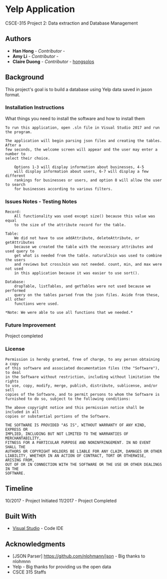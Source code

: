 # Yelp Application  

CSCE-315 Project 2: Data extraction and Database Management 

## Authors

* **Han Hong** - *Contributor* - 
* **Amy Li** - *Contributor* - 
* **Claire Duong** - *Contributor* - [hongsolos](https://github.com/hongsolos)


## Background

This project's goal is to build a database using Yelp data saved in jason format.

### Installation Instructions

What things you need to install the software and how to install them

```
To run this application, open .sln file in Visual Studio 2017 and run the program.

The application will begin parsing json files and creating the tables. After a
few seconds, the welcome screen will appear and the user may enter a number to 
select their choice. 

    Options 1-3 will display information about businesses, 4-5
    will display information about users, 6-7 will display a few different 
    rankings for businesses or users, and option 8 will allow the user to search 
    for businesses according to various filters.

```
### Issues Notes - Testing Notes
```
Record:
    All functionality was used except size() because this value was equal
    to the size of the attribute record for the table. 

Table:
    We did not have to use addAttribute, deleteAttribute, or getAttributes 
    because we created the table with the necessary attributes and used query to 
    get what is needed from the table. naturalJoin was used to combine the users 
    and reviews but crossJoin was not needed. count, min, and max were not used 
    in this application because it was easier to use sort().

Database:
    dropTable, listTables, and getTables were not used because we performed 
    query on the tables parsed from the json files. Aside from these, all other
    functions were used.
    
*Note: We were able to use all functions that we needed.*
```

### Future Improvement
Project completed

### License
```
Permission is hereby granted, free of charge, to any person obtaining a copy
of this software and associated documentation files (the "Software"), to deal
in the Software without restriction, including without limitation the rights
to use, copy, modify, merge, publish, distribute, sublicense, and/or sell
copies of the Software, and to permit persons to whom the Software is
furnished to do so, subject to the following conditions:

The above copyright notice and this permission notice shall be included in all
copies or substantial portions of the Software.

THE SOFTWARE IS PROVIDED "AS IS", WITHOUT WARRANTY OF ANY KIND, EXPRESS OR
IMPLIED, INCLUDING BUT NOT LIMITED TO THE WARRANTIES OF MERCHANTABILITY,
FITNESS FOR A PARTICULAR PURPOSE AND NONINFRINGEMENT. IN NO EVENT SHALL THE
AUTHORS OR COPYRIGHT HOLDERS BE LIABLE FOR ANY CLAIM, DAMAGES OR OTHER
LIABILITY, WHETHER IN AN ACTION OF CONTRACT, TORT OR OTHERWISE, ARISING FROM,
OUT OF OR IN CONNECTION WITH THE SOFTWARE OR THE USE OR OTHER DEALINGS IN THE
SOFTWARE.
```
## Timeline

10/2017 - Project Initiated
11/2017 - Project Completed

## Built With

* [Visual Studio](https://www.eclipse.org/) - Code IDE

## Acknowledgments
* [JSON Parser] https://github.com/nlohmann/json - Big thanks to nlohmnn
* Yelp - Big thanks for providing us the open data
* CSCE 315 Staffs


